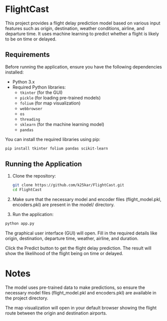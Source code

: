 # FlightCast

This project provides a flight delay prediction model based on various input features such as origin, destination, weather conditions, airline, and departure time. It uses machine learning to predict whether a flight is likely to be on time or delayed.

## Requirements

Before running the application, ensure you have the following dependencies installed:

- Python 3.x
- Required Python libraries:
  - `tkinter` (for the GUI)
  - `pickle` (for loading pre-trained models)
  - `folium` (for map visualization)
  - `webbrowser`
  - `os`
  - `threading`
  - `sklearn` (for the machine learning model)
  - `pandas`

You can install the required libraries using pip:

```bash
pip install tkinter folium pandas scikit-learn

```
## Running the Application

1. Clone the repository:

   ```bash
   git clone https://github.com/k25kar/FlightCast.git
   cd FlightCast
2. Make sure that the necessary model and encoder files (flight_model.pkl, encoders.pkl) are present in the model/ directory.

3. Run the application:

``` bash
python app.py
```

The graphical user interface (GUI) will open. Fill in the required details like origin, destination, departure time, weather, airline, and duration.

Click the Predict button to get the flight delay prediction. The result will show the likelihood of the flight being on time or delayed.

# Notes

The model uses pre-trained data to make predictions, so ensure the necessary model files (flight_model.pkl and encoders.pkl) are available in the project directory.

The map visualization will open in your default browser showing the flight route between the origin and destination airports.
